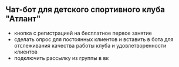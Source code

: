 ## Чат-бот для детского спортивного клуба "Атлант" 

- кнопка с регистрацией на бесплатное первое занятие
- сделать опрос для постоянных клиентов и вставить в бота для отслеживания качества
работы клуба и удовлетворенности клиентов 
- подключить рассылку из группы в вк
